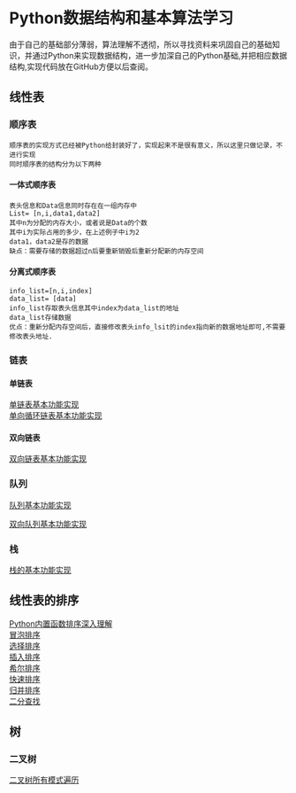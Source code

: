 # Python数据结构和基本算法学习
由于自己的基础部分薄弱，算法理解不透彻，所以寻找资料来巩固自己的基础知识，并通过Python来实现数据结构，进一步加深自己的Python基础,并把相应数据结构,实现代码放在GitHub方便以后查阅。
## 线性表
### 顺序表
    顺序表的实现方式已经被Python给封装好了，实现起来不是很有意义，所以这里只做记录，不进行实现
    同时顺序表的结构分为以下两种
#### 一体式顺序表
    表头信息和Data信息同时存在在一组内存中
    List= [n,i,data1,data2]
    其中n为分配的内存大小，或者说是Data的个数
    其中i为实际占用的多少，在上述例子中i为2
    data1，data2是存的数据
    缺点：需要存储的数据超过n后要重新销毁后重新分配新的内存空间
#### 分离式顺序表
    info_list=[n,i,index] 
    data_list= [data]
    info_list存取表头信息其中index为data_list的地址
    data_list存储数据
    优点：重新分配内存空间后，直接修改表头info_lsit的index指向新的数据地址即可,不需要修改表头地址.
    
### 链表
#### 单链表
[单链表基本功能实现](https://github.com/QiQi-OvO/data_structure/blob/master/single_link.py)  
[单向循环链表基本功能实现](https://github.com/QiQi-OvO/data_structure/blob/master/single_cycle_link.py)
#### 双向链表
[双向链表基本功能实现](https://github.com/QiQi-OvO/data_structure/blob/master/double_link.py)
### 队列
[队列基本功能实现](https://github.com/QiQi-OvO/data_structure/blob/master/queue.py)  

[双向队列基本功能实现](https://github.com/QiQi-OvO/data_structure/blob/master/double_queue.py)
### 栈
[栈的基本功能实现](https://github.com/QiQi-OvO/data_structure/blob/master/stack.py)
## 线性表的排序
[Python内置函数排序深入理解](https://github.com/QiQi-OvO/data_structure/blob/master/sort_method/builtin_sort.py)  
[冒泡排序](https://github.com/QiQi-OvO/data_structure/blob/master/sort_method/bubble_sort.py)  
[选择排序](https://github.com/QiQi-OvO/data_structure/blob/master/sort_method/select_sort.py)  
[插入排序](https://github.com/QiQi-OvO/data_structure/blob/master/sort_method/insert_sort.py)  
[希尔排序](https://github.com/QiQi-OvO/data_structure/blob/master/sort_method/shell_sort.py)  
[快速排序](https://github.com/QiQi-OvO/data_structure/blob/master/sort_method/quick_sort.py)  
[归并排序](https://github.com/QiQi-OvO/data_structure/blob/master/sort_method/merge_sort.py)  
[二分查找](https://github.com/QiQi-OvO/data_structure/blob/master/sort_method/binary_search.py)  
## 树
### 二叉树
[二叉树所有模式遍历](https://github.com/QiQi-OvO/data_structure/blob/master/Tree/binary_tree.py)
